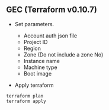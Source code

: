 ## GEC (Terraform v0.10.7)

* Set parameters.
  * Account auth json file
  * Project ID
  * Region
  * Zone (Do not include a zone No)
  * Instance name
  * Machine type
  * Boot image

* Apply terraform

```
terraform plan
terraform apply
```
